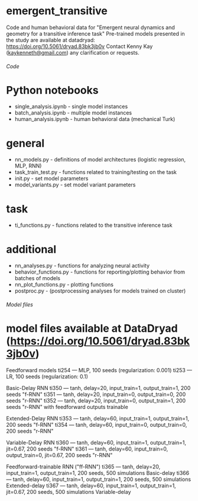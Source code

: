 # emergent_transitive #

 Code and human behavioral data for "Emergent neural dynamics and geometry for a transitive inference task" 
 Pre-trained models presented in the study are available at datadryad: https://doi.org/10.5061/dryad.83bk3jb0v
 Contact Kenny Kay (kaykenneth@gmail.com) any clarification or requests.


###### Code ####################################

# Python notebooks  # 
- single_analysis.ipynb     - single model instances
- batch_analysis.ipynb      - multiple model instances
- human_analysis.ipynb      - human behavioral data (mechanical Turk)

# general #
- nn_models.py              - definitions of model architectures (logistic regression, MLP, RNN)
- task_train_test.py        - functions related to training/testing on the task
- init.py                   - set model parameters
- model_variants.py         - set model variant parameters

# task #
- ti_functions.py           - functions related to the transitive inference task 

# additional #
- nn_analyses.py            - functions for analyzing neural activity
- behavior_functions.py     - functions for reporting/plotting behavior from batches of models 
- nn_plot_functions.py      - plotting functions
- postproc.py               - (postprocessing analyses for models trained on cluster)


###### Model files #############################

# model files available at DataDryad (https://doi.org/10.5061/dryad.83bk3jb0v)

Feedforward models
ti254 — MLP, 100 seeds (regularization: 0.001)
ti253 — LR, 100 seeds  (regularization: 0.1)

Basic-Delay RNN
ti350 — tanh, delay=20, input_train=1, output_train=1, 200 seeds   "f-RNN"
ti351 — tanh, delay=20, input_train=0, output_train=0, 200 seeds   "r-RNN"
ti352 — tanh, delay=20, input_train=0, output_train=1, 200 seeds   "r-RNN" with feedforward outputs trainable

Extended-Delay RNN
ti353 — tanh, delay=60, input_train=1, output_train=1, 200 seeds   "f-RNN"
ti354 — tanh, delay=60, input_train=0, output_train=0, 200 seeds   "r-RNN"

Variable-Delay RNN
ti360 — tanh, delay=60, input_train=1, output_train=1, jit=0.67, 200 seeds  "f-RNN"
ti361 — tanh, delay=60, input_train=0, output_train=0, jit=0.67, 200 seeds  "r-RNN"

Feedforward-trainable RNN ("ff-RNN")
ti365 — tanh, delay=20, input_train=1, output_train=1, 200 seeds, 500 simulations               Basic-delay
ti366 — tanh, delay=60, input_train=1, output_train=1, 200 seeds, 500 simulations               Extended-delay
ti367 — tanh, delay=60, input_train=1, output_train=1, jit=0.67, 200 seeds, 500 simulations     Variable-delay




